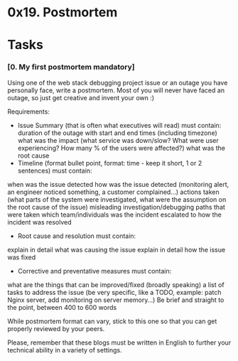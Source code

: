 # 0x19. Postmortem
# Tasks


### [0. My first postmortem mandatory]

Using one of the web stack debugging project issue or an outage you have personally face, write a postmortem. Most of you will never have faced an outage, so just get creative and invent your own :)


Requirements:


- Issue Summary (that is often what executives will read) must contain:
duration of the outage with start and end times (including timezone)
what was the impact (what service was down/slow? What were user experiencing? How many % of the users were affected?)
what was the root cause
- Timeline (format bullet point, format: time - keep it short, 1 or 2 sentences) must contain:

when was the issue detected
how was the issue detected (monitoring alert, an engineer noticed something, a customer complained…)
actions taken (what parts of the system were investigated, what were the assumption on the root cause of the issue)
misleading investigation/debugging paths that were taken
which team/individuals was the incident escalated to
how the incident was resolved
- Root cause and resolution must contain:

explain in detail what was causing the issue
explain in detail how the issue was fixed
- Corrective and preventative measures must contain:

what are the things that can be improved/fixed (broadly speaking)
a list of tasks to address the issue (be very specific, like a TODO, example: patch Nginx server, add monitoring on server memory…)
Be brief and straight to the point, between 400 to 600 words


While postmortem format can vary, stick to this one so that you can get properly reviewed by your peers.


Please, remember that these blogs must be written in English to further your technical ability in a variety of settings.

